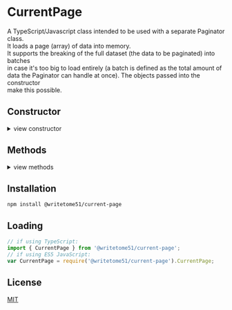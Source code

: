 # CurrentPage

A TypeScript/Javascript class intended to be used with a separate Paginator class.  
It loads a page (array) of data into memory.  
It supports the breaking of the full dataset (the data to be paginated) into batches  
in case it's too big to load entirely (a batch is defined as the total amount of  
data the Paginator can handle at once).  The objects passed into the constructor  
make this possible. 

## Constructor

<details>
<summary>view constructor</summary>

```ts
constructor(
   
    loadPaginator: { currentPageNumber: number, currentPage: any[], data: any[] },
        // Setting its  `currentPageNumber` must automatically update its `currentPage`.
 
    load2pgTranslator: LoadToPageTranslator,
        // Automatically installed with this package.
        // https://www.npmjs.com/package/@writetome51/batch-to-page-translator
 
    getLoad: {
        // Accesses the data source.
        
        containingPage: (pageNumber) => Promise<any[]>;
        
        byForce_containingPage: (pageNumber) => Promise<any[]>;
            // This must load the batch containing `pageNumber` even if that batch is 
            // already currently loaded.
    }
) 
```
</details>


## Methods
<details>
<summary>view methods</summary>

```ts
async set(pageNumber): Promise<void>
    // After calling it, the page's data can be gotten by calling this.get().

async reset(pageNumber): Promise<void>
    // Even if `pageNumber` is already the current page, the 
    // data containing that page is reloaded from the source.

get(): any[]
    // returns the contents of the page.
```
</details>


## Installation

`npm install @writetome51/current-page`

## Loading
```ts
// if using TypeScript:
import { CurrentPage } from '@writetome51/current-page';
// if using ES5 JavaScript:
var CurrentPage = require('@writetome51/current-page').CurrentPage;
```

## License
[MIT](https://choosealicense.com/licenses/mit/)
